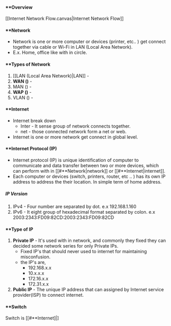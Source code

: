 #### **Overview

[[Internet Network Flow.canvas|Internet Network Flow]]

#### **Network
- Network is one or more computer or devices (printer, etc.. ) get connect together via cable or Wi-Fi in LAN (Local Area Network).
- E.x. Home, office like with in circle.

#### **Types of Network
1. [[LAN (Local Area Network)|LAN]] -
2. **WAN ()** -
3. MAN () -
4. **WAP ()** -
5. VLAN () -

#### **Internet

- Internet break down
	- Inter - It sense group of network connects together. 
	- net - those connected network form a net or web. 
- Internet is one or more network get connect in global level.
#### **Internet Protocol (IP)

- Internet protocol (IP) is unique identification of computer to communicate and data transfer between two or more devices, which can perform with in [[#**Network|network]] or [[#**Internet|internet]].
- Each computer or devices (switch, printers, router, etc .. ) has its own IP address to address the their location. In simple term of home address.

##### **IP Version**
1. IPv4 - Four number are separated by dot. e.x 192.168.1.160 
2. IPv6 - It eight group of hexadecimal format separated by colon. 
	e.x 2003:2343:FD09:82CD:2003:2343:FD09:82CD
#### **Type of IP
1. **Private IP** - It's used with in network, and commonly they fixed they can decided some network series for only Private IPs. 
	- Fixed IP's that should never used to internet for maintaining misconfusion.  
	- the IP's are,
		- 192.168.x.x
		- 10.x.x.x
		- 172.16.x.x
		- 172.31.x.x
2. **Public IP** -  The unique IP address that can assigned by Internet service provider(ISP) to connect internet.
#### **Switch

Switch is [[#**Internet]|]




